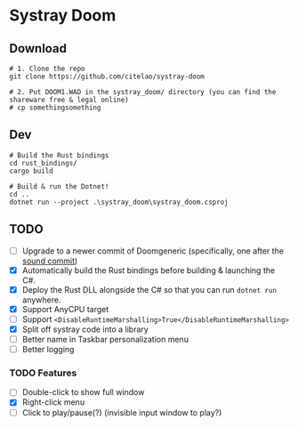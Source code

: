 # Systray Doom

## Download

```pwsh
# 1. Clone the repo
git clone https://github.com/citelao/systray-doom

# 2. Put DOOM1.WAD in the systray_doom/ directory (you can find the shareware free & legal online)
# cp somethingsomething
```

## Dev

```pwsh
# Build the Rust bindings
cd rust_bindings/
cargo build

# Build & run the Dotnet!
cd ..
dotnet run --project .\systray_doom\systray_doom.csproj
```

## TODO

* [ ] Upgrade to a newer commit of Doomgeneric (specifically, one after the [sound commit](https://github.com/ozkl/doomgeneric/commit/d0946b46cf617467f014a25e264fd952698a13f9))
* [x] Automatically build the Rust bindings before building & launching the C#.
* [x] Deploy the Rust DLL alongside the C# so that you can run `dotnet run` anywhere.
* [x] Support AnyCPU target
* [ ] Support `<DisableRuntimeMarshalling>True</DisableRuntimeMarshalling>`
* [x] Split off systray code into a library
* [ ] Better name in Taskbar personalization menu
* [ ] Better logging

### TODO Features

* [ ] Double-click to show full window
* [x] Right-click menu
* [ ] Click to play/pause(?) (invisible input window to play?)